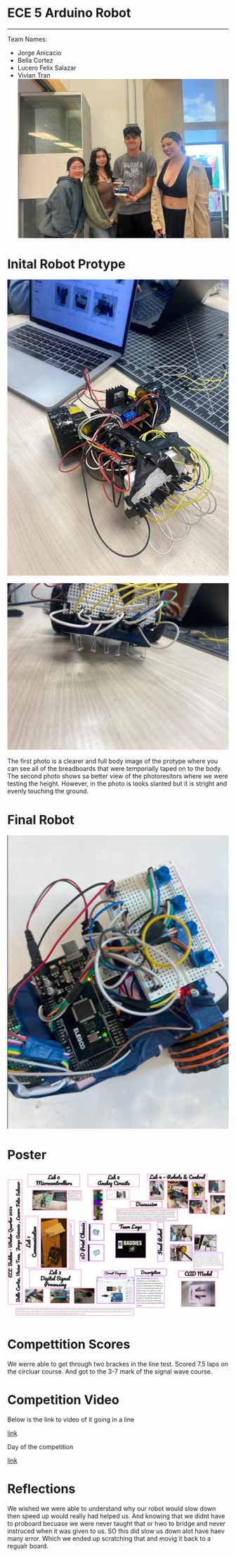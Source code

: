 # ECE 5 Arduino Robot
---
Team Names: 

- Jorge Anicacio
- Bella Cortez
- Lucero Felix Salazar
- Vivian Tran
![image](https://raw.githubusercontent.com/viviantran706/ECE5_Final_Project/main/Screenshot%202024-03-15%20234704.png)

# Inital Robot Protype
![image](https://raw.githubusercontent.com/viviantran706/ECE5_Final_Project/main/IMG_0119.jpeg)

![image](https://raw.githubusercontent.com/viviantran706/ECE5_Final_Project/main/IMG_0120.jpeg)


The first photo is a clearer and full body image of the protype where you can see all of the breadboards that were temporially taped on to the body. The second photo shows sa better view of the photoresitors where we were testing the height. However, in the photo is looks slanted but it is stright and evenly touching the ground.

# Final Robot 
![image](https://raw.githubusercontent.com/viviantran706/ECE5_Final_Project/main/Screenshot%202024-03-15%20234811.png)

# Poster
![image](https://raw.githubusercontent.com/viviantran706/ECE5_Final_Project/main/download.png)

# Compettition Scores
We werre able to get through two brackes in the line test. Scored 7.5 laps on the circluar course. And got to the 3-7 mark of the signal wave course.

# Competition Video
Below is the link to video of it going in a line

[link](https://github.com/viviantran706/ECE5_Final_Project/blob/main/IMG_2306%20(1).mp4)

Day of the competition

[link](https://github.com/viviantran706/ECE5_Final_Project/blob/main/92bf02366de54bbeb7e7a6a0a7c013e8%20(1).mp4)
# Reflections 
We wished we were able to understand why our robot would slow down then speed up would really had helped us. And knowing that we didnt have to proboard becuase we were never taught that or hwo to bridge and never instruced when it was given to us. SO this did slow us down alot have haev many error. Which we ended up scratching that and movig it back to a regualr board.
